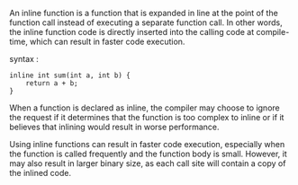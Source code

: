 An inline function is a function that is expanded in line at the point of the function call instead of executing a separate function call. In other words, the inline function code is directly inserted into the calling code at compile-time, which can result in faster code execution.


syntax :

```
inline int sum(int a, int b) {
    return a + b;
}
```

When a function is declared as inline, the compiler may choose to ignore the request if it determines that the function is too complex to inline or if it believes that inlining would result in worse performance.

Using inline functions can result in faster code execution, especially when the function is called frequently and the function body is small. However, it may also result in larger binary size, as each call site will contain a copy of the inlined code.